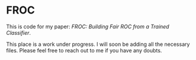 # FROC

This is code for my paper: *FROC: Building Fair ROC from a Trained Classifier*.

This place is a work under progress. I will soon be adding all the necessary files. Please feel free to reach out to me if you have any doubts.
